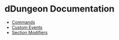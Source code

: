 # dDungeon Documentation

* [Commands](/docs/commands.md)
* [Custom Events](/docs/customEvents.md)
* [Section Modifiers](/docs/standardSectionModifiers.md)